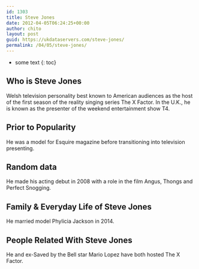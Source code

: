 ```yaml
---
id: 1303
title: Steve Jones
date: 2012-04-05T06:24:25+00:00
author: chito
layout: post
guid: https://ukdataservers.com/steve-jones/
permalink: /04/05/steve-jones/
---
```


* some text
{: toc}
          
          
## Who is  Steve Jones
                  
                  
                  
Welsh television personality best known to American audiences as the host of the first season of the reality singing series The X Factor. In the U.K., he is known as the presenter of the weekend entertainment show T4.
                  
                
                
                
## Prior to Popularity 
                  
                  
                  
He was a model for Esquire magazine before transitioning into television presenting.
                  
                
                
                
## Random data 
                  
                  
                  
He made his acting debut in 2008 with a role in the film Angus, Thongs and Perfect Snogging.
                  
                
                
                
## Family & Everyday Life of Steve Jones
                  
                  
                  
He married model Phylicia Jackson in 2014.
                  
                
                
                
## People Related With  Steve Jones
                  
                  
                  
He and ex-Saved by the Bell star Mario Lopez have both hosted The X Factor.
                  
                
              
            
          
          
          
    
    
  

